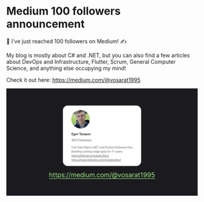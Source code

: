 # Medium 100 followers announcement

🎉 I've just reached 100 followers on Medium! ✍️

My blog is mostly about C# and .NET, but you can also find a few articles about DevOps and Infrastructure, Flutter, Scrum, General Computer Science, and anything else occupying my mind!

Check it out here: https://medium.com/@vosarat1995

![](thumb.png)
